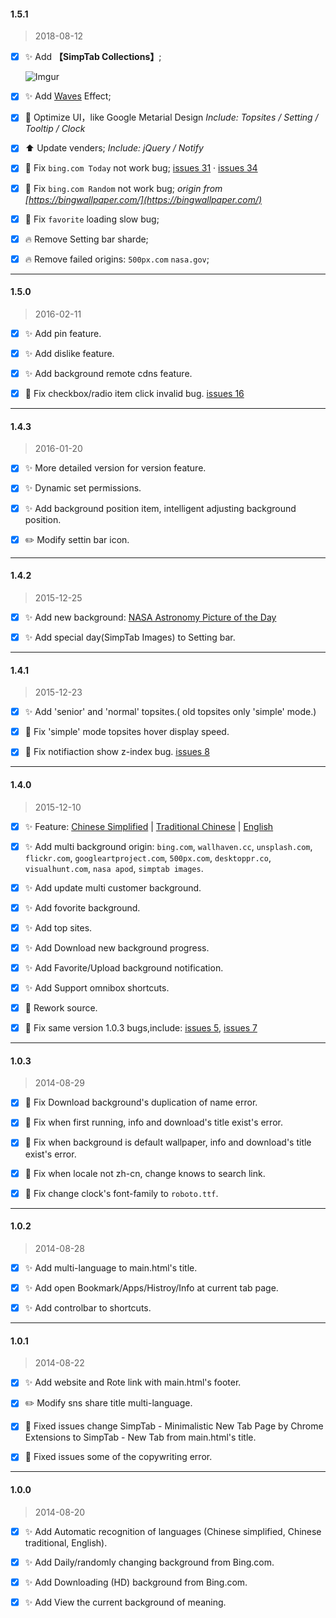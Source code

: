 
#### 1.5.1

> 2018-08-12

- [x] :sparkles: Add **【SimpTab Collections】**;  

  ![Imgur](https://i.imgur.com/pblZLv0.png)

- [x] :sparkles: Add [Waves](http://fian.my.id/Waves/) Effect;

- [x] :lipstick: Optimize UI，like Google Metarial Design _Include: Topsites / Setting / Tooltip / Clock_

- [x] :arrow_up: Update venders; _Include: jQuery / Notify_

- [x] :bug: Fix `bing.com Today` not work bug; [issues 31](https://github.com/kenshin/simptab/issues/31) · [issues 34](https://github.com/kenshin/simptab/issues/34)

- [x] :bug: Fix `bing.com Random` not work bug; _origin from [https://bingwallpaper.com/](https://bingwallpaper.com/)_

- [x] :bug: Fix `favorite` loading slow bug;

- [x] :fire: Remove Setting bar sharde;

- [x] :fire: Remove failed origins: `500px.com` `nasa.gov`;

***

#### 1.5.0

> 2016-02-11

- [x] :sparkles: Add pin feature.

- [x] :sparkles: Add dislike feature.

- [x] :sparkles: Add background remote cdns feature.

- [x] :bug: Fix checkbox/radio item click invalid bug. [issues 16](https://github.com/kenshin/simptab/issues/16)

***

#### 1.4.3

> 2016-01-20

- [x] :sparkles: More detailed version for version feature.

- [x] :sparkles: Dynamic set permissions.

- [x] :sparkles: Add background position item, intelligent adjusting background position.

- [x] :pencil2: Modify settin bar icon.

***

#### 1.4.2

> 2015-12-25

- [x] :sparkles: Add new background: [NASA Astronomy Picture of the Day](http://apod.nasa.gov/apod/astropix.html)

- [x] :sparkles: Add special day(SimpTab Images) to Setting bar.

***

#### 1.4.1

> 2015-12-23

- [x] :sparkles: Add 'senior' and 'normal' topsites.( old topsites only 'simple' mode.)

- [x] :bug: Fix 'simple' mode topsites hover display speed.

- [x] :bug: Fix notifiaction show z-index bug. [issues 8](https://github.com/kenshin/simptab/issues/8)

***

#### 1.4.0

> 2015-12-10

- [x] :sparkles: Feature: [Chinese Simplified](https://github.com/kenshin/simptab/blob/master/README.md) | [Traditional Chinese](https://github.com/kenshin/simptab/blob/master/README.tw.md) | [English](https://github.com/kenshin/simptab/blob/master/README.en.md)

- [x] :sparkles: Add multi background origin: `bing.com`, `wallhaven.cc`, `unsplash.com`, `flickr.com`, `googleartproject.com`, `500px.com`, `desktoppr.co`, `visualhunt.com`, `nasa apod`, `simptab images`.

- [x] :sparkles: Add update multi customer background.

- [x] :sparkles: Add fovorite background.

- [x] :sparkles: Add top sites.

- [x] :sparkles: Add Download new background progress.

- [x] :sparkles: Add Favorite/Upload background notification.

- [x] :sparkles: Add Support omnibox shortcuts.

- [x] :hammer: Rework source.

- [x] :bug: Fix same version 1.0.3 bugs,include: [issues 5](https://github.com/kenshin/simptab/issues/5), [issues 7](https://github.com/kenshin/simptab/issues/7)

***

#### 1.0.3

> 2014-08-29

- [x] :bug: Fix Download background's duplication of name error.

- [x] :bug: Fix when first running, info and download's title exist's error.

- [x] :bug: Fix when background is default wallpaper, info and download's title exist's error.

- [x] :bug: Fix when locale not zh-cn, change knows to search link.

- [x] :bug: Fix change clock's font-family to `roboto.ttf`.

***

#### 1.0.2

> 2014-08-28

- [x] :sparkles: Add multi-language to main.html's title.

- [x] :sparkles: Add open Bookmark/Apps/Histroy/Info at current tab page.

- [x] :sparkles: Add controlbar to shortcuts.

***

#### 1.0.1

> 2014-08-22

- [x] :sparkles: Add website and Rote link with main.html's footer.

- [x] :pencil2: Modify sns share title multi-language.

- [x] :bug: Fixed issues change SimpTab - Minimalistic New Tab Page by Chrome Extensions to SimpTab - New Tab from main.html's title.

- [x] :bug: Fixed issues some of the copywriting error.

***

#### 1.0.0

> 2014-08-20

- [x] :sparkles: Add Automatic recognition of languages (Chinese simplified, Chinese traditional, English).

- [x] :sparkles: Add Daily/randomly changing background from Bing.com.

- [x] :sparkles: Add Downloading (HD) background from Bing.com.

- [x] :sparkles: Add View the current background of meaning.
